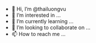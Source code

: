 - 👋 Hi, I’m @thailuongvu
- 👀 I’m interested in ...
- 🌱 I’m currently learning ...
- 💞️ I’m looking to collaborate on ...
- 📫 How to reach me ...

<!---
thailuongvu/thailuongvu is a ✨ special ✨ repository because its `README.md` (this file) appears on your GitHub profile.
You can click the Preview link to take a look at your changes.
--->

